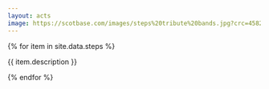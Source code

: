 ```yaml
---
layout: acts
image: https://scotbase.com/images/steps%20tribute%20bands.jpg?crc=458245164
---
```


<div class="row mt-4 mb-4">
  {% for item in site.data.steps %}
    <div class="col-md-4 mb-5">
      <div class="card border-0 shadow h-100">
        <a href="/acts/{{ item.title | slugify }}">
          <img class="card-img-top" src="{{ item.image_src }}" alt="" />
        </a>
         <div class="card-body">
          <p class="card-text">{{ item.description }}</p>
        </div>
      </div>
    </div>
  {% endfor %}
</div>
